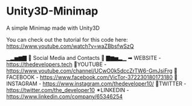 # Unity3D-Minimap
A simple Minimap made with Unity3D

You can check out the tutorial for this code here:
https://www.youtube.com/watch?v=waZBbsfwSzQ

▁▂▅▆▇ 📲 Social Media and Contacts 📲 ▇▆▅▂▁
➡ WEBSITE - https://thedevelopers.tech
📌YOUTUBE - https://www.youtube.com/channel/UCwO0k5dccZrTW6-GmJsiFrg
📘FACEBOOK - https://www.facebook.com/VicTor-372230180173180
📒INSTAGRAM - https://www.instagram.com/thedeveloper10/
💎TWITTER - https://twitter.com/the_developer10
✶LINKEDIN - https://www.linkedin.com/company/65346254
